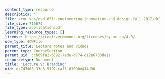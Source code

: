 ```yaml
---
content_type: resource
description: ''
file: /courses/esd-051j-engineering-innovation-and-design-fall-2012/dc74700833a35192caf361090d434d90_MITESD_051JF12_Lec09.pdf
file_size: 716674
file_type: application/pdf
learning_resource_types: []
license: https://creativecommons.org/licenses/by-nc-sa/4.0/
ocw_type: OCWFile
parent_title: Lecture Notes and Videos
parent_type: CourseSection
parent_uid: ccb69fa2-6392-7ade-d774-c12a6733de1e
resourcetype: Document
title: 'Lecture 9: Branding'
uid: dc747008-33a3-5192-caf3-61090d434d90
---
```

